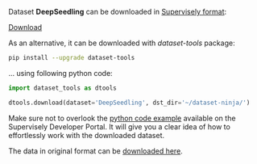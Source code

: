 Dataset **DeepSeedling** can be downloaded in [Supervisely format](https://developer.supervisely.com/api-references/supervisely-annotation-json-format):

 [Download](https://assets.supervisely.com/supervisely-supervisely-assets-public/teams_storage/p/P/nW/WPW94w89kuJtLNqVP3NikWZeYKJSGkwfkcq6b0vxuHhAuHoCbl05IuvMtQtnstpS4pxQv6tu555Ts2bwKB7dqYbrQuWaAcBRhYL9WpvDL3jjEeDpaMqTU8SJTWOU.tar)

As an alternative, it can be downloaded with *dataset-tools* package:
``` bash
pip install --upgrade dataset-tools
```

... using following python code:
``` python
import dataset_tools as dtools

dtools.download(dataset='DeepSeedling', dst_dir='~/dataset-ninja/')
```
Make sure not to overlook the [python code example](https://developer.supervisely.com/getting-started/python-sdk-tutorials/iterate-over-a-local-project) available on the Supervisely Developer Portal. It will give you a clear idea of how to effortlessly work with the downloaded dataset.

The data in original format can be [downloaded here](https://figshare.com/ndownloader/articles/7940456?private_link=616956f8633c17ceae9b).